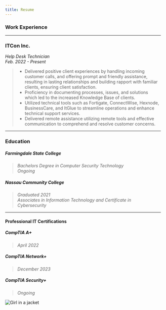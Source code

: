 ```yaml
---
title: Resume
---
```

### Work Experience
---
### ITCon Inc.
*Help Desk Technician* \
*Feb. 2022 - Present*

> - Delivered positive client experiences by handling incoming customer calls, and offering prompt and friendly assistance, resulting in lasting relationships and building rapport with familiar clients, ensuring client satisfaction.
>-  Proficiency in documenting processes, issues, and solutions which led to the increased Knowledge Base of clients.
> - Utilized technical tools such as Fortigate, ConnectWise, Hexnode, BusinessCare, and ItGlue to streamline operations and enhance technical support services.
>- Delivered remote assistance utilizing remote tools and effective communication to comprehend and resolve customer concerns.
---
### Education
##### Farmingdale State College
>*Bachelors Degree in Computer Security Technology* \
*Ongoing*
##### Nassau Community College
>*Graduated 2021* \
*Associates in Information Technology and Certificate in Cybersecurity*

---
#### Professional IT Certifications
##### CompTIA A+
> *April 2022*
##### CompTIA Network+
> *December 2023*
##### CompTIA Security+
>  *Ongoing*

<img src="C:\Users\Casa\quartz\content\Screenshot 2024-05-01 004109.png" alt="Girl in a jacket">